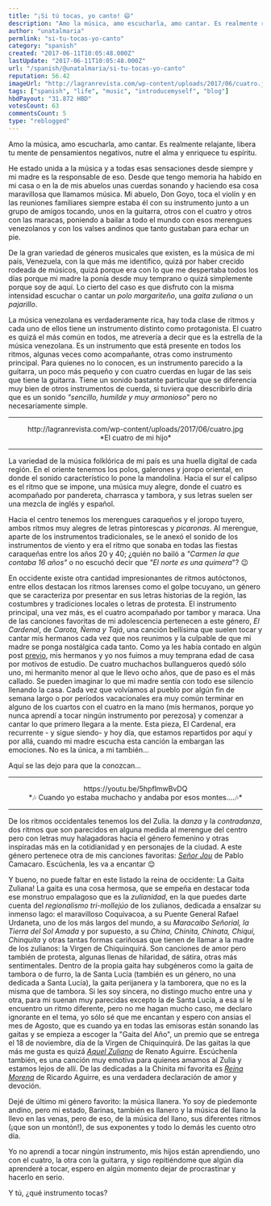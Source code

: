 ```yaml
---
title: "¡Si tú tocas, yo canto! 😄"
description: "Amo la música, amo escucharla, amo cantar. Es realmente relajante, libera tu mente de pensamientos negativos, nutre el alma y enriquece tu espíritu.  ..."
author: "unatalmaria"
permlink: "si-tu-tocas-yo-canto"
category: "spanish"
created: "2017-06-11T10:05:48.000Z"
lastUpdate: "2017-06-11T10:05:48.000Z"
url: "/spanish/@unatalmaria/si-tu-tocas-yo-canto"
reputation: 56.42
imageUrl: "http://lagranrevista.com/wp-content/uploads/2017/06/cuatro.jpg"
tags: ["spanish", "life", "music", "introducemyself", "blog"]
hbdPayout: "31.872 HBD"
votesCount: 63
commentsCount: 5
type: "reblogged"
---
```

Amo la música, amo escucharla, amo cantar. Es realmente relajante, libera tu mente de pensamientos negativos, nutre el alma y enriquece tu espíritu.

He estado unida a la música y a todas esas sensaciones desde siempre y mi madre es la responsable de eso. Desde que tengo memoria ha habido en mi casa o en la de mis abuelos unas cuerdas sonando y haciendo esa cosa maravillosa que llamamos música. Mi abuelo, Don Goyo, toca el violín y en las reuniones familiares siempre estaba él con su instrumento junto a un grupo de amigos tocando, unos en la guitarra, otros con el cuatro y otros con las maracas, poniendo a bailar a todo el mundo con esos merengues venezolanos y con los valses andinos que tanto gustaban para echar un pie.

De la gran variedad de géneros musicales que existen, es la música de mi país, Venezuela, con la que más me identifico, quizá por haber crecido rodeada de músicos, quizá porque era con lo que me despertaba todos los días porque mi madre la ponía desde muy temprano o quizá simplemente porque soy de aquí. Lo cierto del caso es que disfruto con la misma intensidad escuchar o cantar un *polo margariteño*, una *gaita zuliana* o un *pajarillo*.

 La música venezolana es verdaderamente rica, hay toda clase de ritmos y cada uno de ellos tiene un instrumento distinto como protagonista. El cuatro es quizá el más común en todos, me atrevería a decir que es la estrella de la música venezolana. Es un instrumento que está presente en todos los ritmos, algunas veces como acompañante, otras como instrumento principal. Para quienes no lo conocen, es un instrumento parecido a la guitarra, un poco más pequeño y con cuatro cuerdas en lugar de las seis que tiene la guitarra. Tiene un sonido bastante particular que se diferencia muy bien de otros instrumentos de cuerda, si tuviera que describirlo diría que es un sonido *"sencillo, humilde y muy armonioso"* pero no necesariamente simple.

<hr>


<center>http://lagranrevista.com/wp-content/uploads/2017/06/cuatro.jpg</center>
<center>*El cuatro de mi hijo*</center>

<hr>

La variedad de la música folklórica de mi país es una huella digital de cada región. En el oriente tenemos los polos, galerones y joropo oriental, en donde el sonido característico lo pone la mandolina. Hacia el sur el calipso es el ritmo que se impone, una música muy alegre, donde el cuatro es acompañado por pandereta, charrasca y tambora, y sus letras suelen ser una mezcla de inglés y español. 

Hacia el centro tenemos los merengues caraqueños y el joropo tuyero, ambos ritmos muy alegres de letras pintorescas y *picaronas*. Al merengue, aparte de los instrumentos tradicionales, se le anexó el sonido de los instrumentos de viento y era el ritmo que sonaba en todas las fiestas caraqueñas entre los años 20 y 40; ¿quién no bailó a *"Carmen la que contaba 16 años"* o no escuchó decir que *"El norte es una quimera*"? 😉

En occidente existe otra cantidad impresionantes de ritmos autóctonos, entre ellos destacan los ritmos larenses como el golpe tocuyano, un género que se caracteriza por presentar en sus letras historias de la región, las costumbres y tradiciones locales o letras de protesta. El instrumento principal, una vez más, es el cuatro acompañado por tambor y maraca. Una de las canciones favoritas de mi adolescencia pertenecen a este género, *El Cardenal*, de *Carota, Ñema y Tajá*, una canción bellísima que suelen tocar y cantar mis hermanos cada vez que nos reunimos y la culpable de que mi madre se ponga nostálgica cada tanto. Como ya les había contado en algún post [previo](https://steemit.com/spanish/@unatalmaria/volviendo-a-lo-basico), mis hermanos y yo nos fuimos a muy temprana edad de casa por motivos de estudio. De cuatro muchachos bullangueros quedó sólo uno, mi hermanito menor al que le llevo ocho años, que de paso es el más callado. Se pueden imaginar lo que mi madre sentía con todo ese silencio llenando la casa. Cada vez que volvíamos al pueblo por algún fin de semana largo o por períodos vacacionales era muy común terminar en alguno de los cuartos con el cuatro en la mano (mis hermanos, porque yo nunca aprendí a tocar ningún instrumento por perezosa) y comenzar a cantar lo que primero llegara a la mente. Esta pieza, El Cardenal, era recurrente - y sigue siendo- y hoy día, que estamos repartidos por aquí y por allá, cuando mi madre escucha esta canción la embargan las emociones. No es la única, a mi también...

Aquí se las dejo para que la conozcan...

<hr>

<center>https://youtu.be/5hpflmwBvDQ</center>
<center>*🎶 Cuando yo estaba muchacho y andaba por esos montes....🎶*</center> 

<hr>

De los ritmos occidentales tenemos los del Zulia. la *danza* y la *contradanza*, dos ritmos que son parecidos en alguna medida al merengue del centro pero con letras muy halagadoras hacia el género femenino y otras inspiradas más en la cotidianidad y en personajes de la ciudad. A este género pertenece otra de mis canciones favoritas: [*Señor Jou*](http://micuatro.com/acordes/senor-j-o-u/) de Pablo Camacaro. Escúchenla, les va a encantar 😌

Y bueno, no puede faltar en este listado la reina de occidente: La Gaita Zuliana!
La gaita es una cosa hermosa, que se empeña en destacar toda ese monstruo empalagoso que es la *zulianidad*, en la que puedes darte cuenta del *regionalismo tri-mollejúo* de los zulianos, dedicada a ensalzar su inmenso lago: el maravilloso Coquivacoa, a su Puente General Rafael Urdaneta, uno de los más largos del mundo, a su *Maracaibo Señorial, la Tierra del Sol Amada* y por supuesto, a su *China, Chinita, Chinata, Chiqui, Chinquita* y otras tantas formas cariñosas que tienen de llamar a la madre de los zulianos: la Virgen de Chiquinquirá. Son canciones de amor pero también de protesta, algunas llenas de hilaridad, de sátira, otras más sentimentales.
Dentro de la propia gaita hay subgéneros como la gaita de tambora o de furro, la de Santa Lucía (también es un género, no una dedicada a Santa Lucía), la gaita perijanera y la tamborera, que no es la misma que de tambora. Si les soy sincera, no distingo mucho entre una y otra, para mi suenan muy parecidas excepto la de Santa Lucía, a esa sí le encuentro un ritmo diferente, pero no me hagan mucho caso, me declaro ignorante en el tema, yo sólo sé que me encantan y espero con ansias el mes de Agosto, que es cuando ya en todas las emisoras están sonando las gaitas y se empieza a escoger la "Gaita del Año", un premio que se entrega el 18 de noviembre, día de la Virgen de Chiquinquirá. 
De las gaitas la que más me gusta es quizá [*Aquel Zuliano*](http://micuatro.com/acordes/aquel-zuliano/) de Renato Aguirre. Escúchenla también, es una canción muy emotiva para quienes amamos al Zulia y estamos lejos de allí.
De las dedicadas a la Chinita mi favorita es [*Reina Morena*](http://micuatro.com/acordes/reina-morena/) de Ricardo Aguirre, es una verdadera declaración de amor y devoción.

Dejé de último mi género favorito: la música llanera. Yo soy de piedemonte andino, pero mi estado, Barinas, también es llanero y la música del llano la llevo en las venas, pero de eso, de la música del llano, sus diferentes ritmos (¡que son un montón!), de sus exponentes y todo lo demás les cuento otro día. 

Yo no aprendí a tocar ningún instrumento, mis hijos están aprendiendo, uno con el cuatro, la otra con la guitarra, y sigo repitiéndome que algún día aprenderé a tocar, espero en algún momento dejar de procrastinar y hacerlo en serio.

Y tú, ¿qué instrumento tocas?